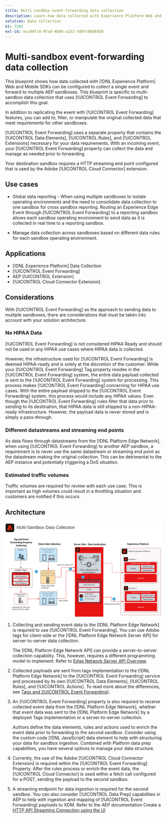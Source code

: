 ```yaml
---
title: Multi-sandbox event-forwarding data collection
description: Learn how data collected with Experience Platform Web and Mobile SDKs can be configured to collect a single event and forwarded to multiple Experience Platform sandboxes.
solution: Data Collection
kt: 7202
exl-id: ecc94fc8-9fad-4b88-a153-3d0fc00d8d58
---
```

# Multi-sandbox event-forwarding data collection

This blueprint shows how data collected with [!DNL Experience Platform] Web and Mobile SDKs can be configured to collect a single event and forward to multiple AEP sandboxes. This blueprint is specific to multi-sandbox data collection that uses [!UICONTROL Event Forwarding] to accomplish this goal.

In addition to replicating the event with [!UICONTROL Event Forwarding] features, you can add to, filter, or manipulate the original collected data that meet requirements for other sandboxes.

[!UICONTROL Event Forwarding] uses a separate property that contains the [!UICONTROL Data Elements], [!UICONTROL Rules], and [!UICONTROL Extensions] necessary for your data requirements. With an incoming event, your [!UICONTROL Event Forwarding] property can collect the data and manage as needed prior to forwarding.

Your destination sandbox requires a HTTP streaming end point configured that is used by the Adobe [!UICONTROL Cloud Connector] extension.

## Use cases

* Global data reporting - When using multiple sandboxes to isolate operating environments and the need to consolidate data collection to one sandbox for cross sandbox reporting. Routing an Experience Edge Event through [!UICONTROL Event Forwarding] to a reporting sandbox allows each sandbox operating environment to send data as it is collected in real time to a reporting sandbox.

* Manage data collection across sandboxes based on different data rules for each sandbox operating environment.

## Applications

* [!DNL Experience Platform] Data Collection
* [!UICONTROL Event Forwarding]
* AEP [!UICONTROL Extension]
* [!UICONTROL Cloud Connector Extension]

## Considerations

With [!UICONTROL Event Forwarding] as the approach to sending data to multiple sandboxes, there are considerations that must be taken into account with your solution architecture.

### No HIPAA Data

[!UICONTROL Event Forwarding] is not considered HIPAA Ready and should not be used in any HIPAA use cases where HIPAA data is collected. 

However, the infrastructure used for [!UICONTROL Event Forwarding] is deemed HIPAA-ready and is solely at the discretion of the customer. While your [!UICONTROL Event Forwarding] Tag property resides in the [!UICONTROL Event Forwarding] system, the entire data payload collected is sent to the [!UICONTROL Event Forwarding] system for processing. This process makes [!UICONTROL Event Forwarding] concerning for HIPAA use cases. With the entire payload shipped to the [!UICONTROL Event Forwarding] system, this process would include any HIPAA values. Even though the [!UICONTROL Event Forwarding] rules filter that data prior to sending to its destination, that HIPAA data is still shipped to a non-HIPAA-ready infrastructure. However, the payload data is never stored and is simply a pass-through.

### Different datastreams and streaming end points

As data flows through datastreams from the [!DNL Platform Edge Network], when using [!UICONTROL Event Forwarding] to another AEP sandbox, a requirement is to never use the same datastream or streaming end point as the datastream making the original collection. This can be detrimental to the AEP instance and potentially triggering a DoS situation.

### Estimated traffic volumes

Traffic volumes are required for review with each use case. This is important as high volumes could result in a throttling situation and customers are notified if this occurs.

## Architecture

![Multi-sandbox [!UICONTROL Event Forwarding]](assets/multi-sandbox-data-collection.png)

1. Collecting and sending event data to the [!DNL Platform Edge Network] is required to use [!UICONTROL Event Forwarding]. You can use Adobe tags for client-side or the [!DNL Platform Edge Network Server API] for server-to-server data collection. 

   The [!DNL Platform Edge Network API] can provide a server-to-server collection capability. This, however, requires a different programming model to implement. Refer to [Edge Network Server API Overview](https://experienceleague.adobe.com/docs/experience-platform/edge-network-server-api/overview.html?lang=en).

1. Collected payloads are sent from tags implementation to the [!DNL Platform Edge Network] to the [!UICONTROL Event Forwarding] service and processed by its own [!UICONTROL Data Elements], [!UICONTROL Rules], and [!UICONTROL Actions]. To read more about the differences, see [Tags and [!UICONTROL Event Forwarding]](https://experienceleague.adobe.com/docs/experience-platform/tags/event-forwarding/overview.html?lang=en#differences-from-tags).

1. An [!UICONTROL Event Forwarding] property is also required to receive collected event data from the [!DNL Platform Edge Network], whether that event data was sent to the [!DNL Platform Edge Network] by a deployed Tags implementation or a server-to-server collection. 

   Authors define the data elements, rules and actions used to enrich the event data prior to forwarding to the second sandbox. Consider using the custom code [!DNL JavaScript] data element to help with structuring your data for sandbox ingestion. Combined with Platform data prep capabilities, you have several options to manage your data structure.

1. Currently, the use of the Adobe [!UICONTROL Cloud Connector Extension] is required within the [!UICONTROL Event Forwarding] Property. After the rules process or enrich the event data, the [!UICONTROL Cloud Connector] is used within a fetch call configured for a POST, sending the payload to the second sandbox.

1. A streaming endpoint for data ingestion is required for the second sandbox. You can also consider [!UICONTROL Data Prep] capabilities in AEP to help with ingestion and mapping of [!UICONTROL Event Forwarding] payloads to XDM. Refer to the AEP documentation Create a [HTTP API Streaming Connection using the UI](https://experienceleague.adobe.com/docs/experience-platform/sources/ui-tutorials/create/streaming/http.html?lang=en)
